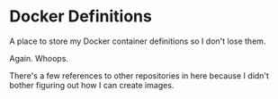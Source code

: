 # Docker Definitions

A place to store my Docker container definitions so I don't lose them.

Again. Whoops.

There's a few references to other repositories in here because I didn't bother figuring out how I can create images.
